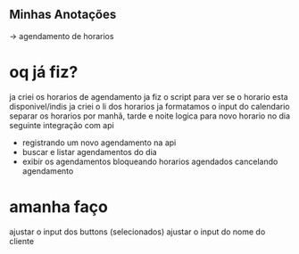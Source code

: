 ## Minhas Anotações 

-> agendamento de horarios

# oq já fiz?
ja criei os horarios de agendamento
ja fiz o script para ver se o horario esta disponivel/indis
ja criei o li dos horarios
ja formatamos o input do calendario
separar os horarios por manhã, tarde e noite
logica para novo horario no dia seguinte
integração com api
- registrando um novo agendamento na api 
- buscar e listar agendamentos do dia
- exibir os agendamentos
bloqueando horarios agendados
cancelando agendamento

# amanha faço 
ajustar o input dos buttons (selecionados)
ajustar o input do nome do cliente

